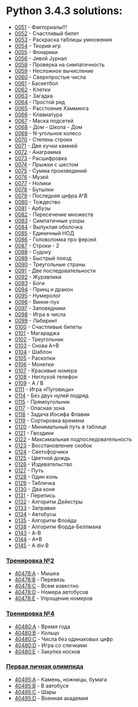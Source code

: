 # Python 3.4.3 solutions:

- [0051](0051/solution.py) - Факториалы!!!
- [0052](0052/solution.py) - Счастливый билет
- [0053](0053/solution.py) - Раскраска таблицы умножения
- [0054](0054/solution.py) - Теория игр
- [0055](0055/solution.py) - Фонарики
- [0056](0056/solution.py) - Jивой Jурнал
- [0058](0058/solution.py) - Проверка на симпатичность
- [0059](0059/solution.py) - Несложное вычисление
- [0060](0060/solution.py) - Сверхпростые числа
- [0061](0061/solution.py) - Баскетбол
- [0062](0062/solution.py) - Клетки
- [0063](0063/solution.py) - Загадка
- [0064](0064/solution.py) - Простой ряд
- [0065](0065/solution.py) - Расстояние Хэмминга
- [0066](0066/solution.py) - Клавиатура
- [0067](0067/solution.py) - Маска подсетей
- [0068](0068/solution.py) - Дом - Школа - Дом
- [0069](0069/solution.py) - N-угольное колесо
- [0070](0070/solution.py) - Степень строки
- [0071](0071/solution.py) - Две кучки камней
- [0072](0072/solution.py) - Анаграмма
- [0073](0073/solution.py) - Расшифровка
- [0074](0074/solution.py) - Прыжки с шестом
- [0075](0075/solution.py) - Сумма произведений
- [0076](0076/solution.py) - Музей
- [0077](0077/solution.py) - Нолики
- [0078](0078/solution.py) - Бутылки
- [0079](0079/solution.py) - Последняя цифра A^B
- [0080](0080/solution.py) - Тождество
- [0081](0081/solution.py) - Арбузы
- [0082](0082/solution.py) - Пересечение множеств
- [0083](0083/solution.py) - Симпатичные узоры
- [0084](0084/solution.py) - Выпуклая оболочка
- [0085](0085/solution.py) - Единичный НОД
- [0086](0086/solution.py) - Головоломка про ферзей
- [0087](0087/solution.py) - Строки - 2
- [0088](0088/solution.py) - Судоку
- [0089](0089/solution.py) - Быстрый поезд
- [0090](0090/solution.py) - Треугольные страны
- [0091](0091/solution.py) - Две последовательности
- [0092](0092/solution.py) - Журавлики
- [0093](0093/solution.py) - Боги
- [0094](0094/solution.py) - Принц и дракон
- [0095](0095/solution.py) - Нумеролог
- [0096](0096/solution.py) - Винни-пух
- [0097](0097/solution.py) - Заповедники
- [0098](0098/solution.py) - Игра в числа
- [0099](0099/solution.py) - Лабиринт
- [0100](0100/solution.py) - Счастливые билеты
- [0101](0101/solution.py) - Магараджа
- [0102](0102/solution.py) - Треугольник
- [0103](0103/solution.py) - Снова A+B
- [0104](0104/solution.py) - Шаблон
- [0105](0105/solution.py) - Раскопки
- [0106](0106/solution.py) - Монетки
- [0107](0107/solution.py) - Красивые номера
- [0108](0108/solution.py) - Неглухой телефон
- [0109](0109/solution.py) - A / B
- [0111](0111/solution.py) - Игра «Пуговицы»
- [0114](0114/solution.py) - Без двух нулей подряд
- [0115](0115/solution.py) - Прямоугольник
- [0117](0117/solution.py) - Опасная зона
- [0118](0118/solution.py) - Задача Иосифа Флавия
- [0119](0119/solution.py) - Сортировка времени
- [0120](0120/solution.py) - Минимальный путь в таблице
- [0121](0121/solution.py) - Гвоздики
- [0122](0122/solution.py) - Максимальная подпоследовательность
- [0123](0123/solution.py) - Восстановление скобок
- [0124](0124/solution.py) - Светофорчики
- [0125](0125/solution.py) - Цветной дождь
- [0126](0126/solution.py) - Издевательство
- [0127](0127/solution.py) - Путь
- [0128](0128/solution.py) - Один конь
- [0129](0129/solution.py) - Табличка
- [0130](0130/solution.py) - Два коня
- [0131](0131/solution.py) - Перепись
- [0132](0132/solution.py) - Алгоритм Дейкстры
- [0133](0133/solution.py) - Заправки
- [0134](0134/solution.py) - Автобусы
- [0135](0135/solution.py) - Алгоритм Флойда
- [0138](0138/solution.py) - Алгоритм Форда-Беллмана
- [0143](0143/solution.py) - A-B
- [0144](0144/solution.py) - A*B
- [0145](0145/solution.py) - A div B
### [Тренировка №2](_contest-40478/)
- [40478:A](_contest-40478/A/solution.py) - Мышка
- [40478:B](_contest-40478/B/solution.py) - Перевязь
- [40478:C](_contest-40478/C/solution.py) - Всем известно
- [40478:D](_contest-40478/D/solution.py) - Номера автобусов
- [40478:E](_contest-40478/E/solution.py) - Упрощение номеров
### [Тренировка №4](_contest-40480/)
- [40480:A](_contest-40480/A/solution.py) - Время года
- [40480:B](_contest-40480/B/solution.py) - Кольцо
- [40480:C](_contest-40480/C/solution.py) - Числа без одинаковых цифр
- [40480:D](_contest-40480/D/solution.py) - Игра со спичками
- [40480:E](_contest-40480/E/solution.py) - Закупка носков
### [Первая личная олимпида](_contest-40495/)
- [40495:A](_contest-40495/A/solution.py) - Камень, ножницы, бумага
- [40495:B](_contest-40495/B/solution.py) - В автобусе
- [40495:C](_contest-40495/C/solution.py) - Шары
- [40495:D](_contest-40495/D/solution.py) - Военная академия
